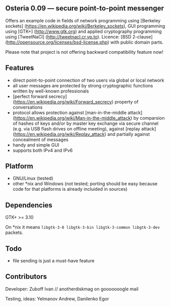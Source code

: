 ## Osteria 0.09 — secure point-to-point messenger
Offers an example code in fields of network programming using [Berkeley sockets] (https://en.wikipedia.org/wiki/Berkeley_sockets), GUI programming using [GTK+] (http://www.gtk.org) and applied cryptography programming using [TweetNaCl] (http://tweetnacl.cr.yp.to).
Licence: [BSD 2-clause] (http://opensource.org/licenses/bsd-license.php) with public domain parts.

Please note that project is not offering backward compatibility feature now!

## Features
* direct point-to-point connection of two users via global or local network
* all user messages are protected by strong cryptographic functions written by well-known professionals
* [perfect forward secrecy] (https://en.wikipedia.org/wiki/Forward_secrecy) property of conversations
* protocol allows protection against [man-in-the-middle attack] (https://en.wikipedia.org/wiki/Man-in-the-middle_attack) by comparsion of hashes of keys and/or by master key exchange via secure channel (e.g. via USB flash drives on offline meeting), against [replay attack] (https://en.wikipedia.org/wiki/Replay_attack) and partially against concealment of messages
* handy and simple GUI
* supports both IPv4 and IPv6

## Platform
* GNU/Linux (tested)
* other *nix and Windows (not tested; porting should be easy because code for that platforms is already incluided in sources)

## Dependencies
GTK+ >= 3.10

On *nix it means `libgtk-3-0 libgtk-3-bin libgtk-3-common libgtk-3-dev` packets.

## Todo
* file sending is just a must-have feature

## Contributors
Developer: Zuboff Ivan // anotherdiskmag on gooooooogle mail

Testing, ideas: Yelmanov Andrew, Danilenko Egor

